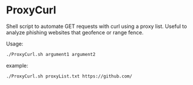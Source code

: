 # ProxyCurl
Shell script to automate GET requests with curl using a proxy list. Useful to analyze phishing websites that geofence or range fence.

Usage:
```sh
./ProxyCurl.sh argument1 argument2
```

example: 
```sh
./ProxyCurl.sh proxyList.txt https://github.com/
```
